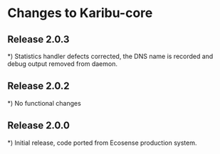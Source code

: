 Changes to Karibu-core
======================

Release 2.0.3
-------------

 *) Statistics handler defects corrected, the DNS name is recorded and
    debug output removed from daemon.


Release 2.0.2
-------------

 *) No functional changes

Release 2.0.0
-------------

 *) Initial release, code ported from Ecosense production system.